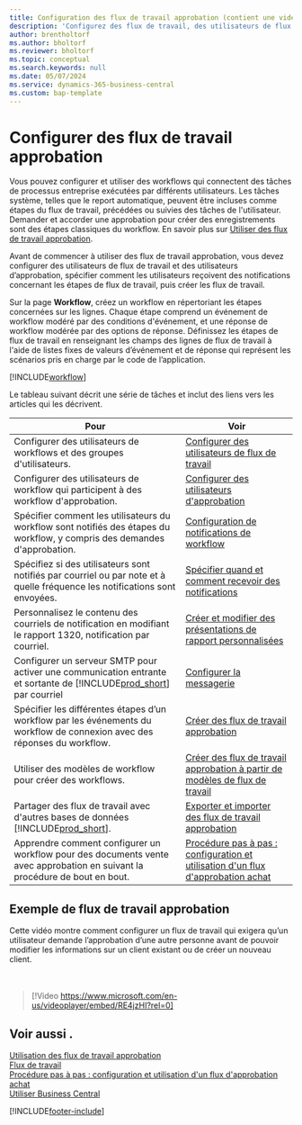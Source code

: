 ```yaml
---
title: Configuration des flux de travail approbation (contient une vidéo)
description: 'Configurez des flux de travail, des utilisateurs de flux de travail et des utilisateurs d’approbation pour connecter les tâches du système de processus métier effectuées par ces différents utilisateurs.'
author: brentholtorf
ms.author: bholtorf
ms.reviewer: bholtorf
ms.topic: conceptual
ms.search.keywords: null
ms.date: 05/07/2024
ms.service: dynamics-365-business-central
ms.custom: bap-template
---
```

# Configurer des flux de travail approbation

Vous pouvez configurer et utiliser des workflows qui connectent des tâches de processus entreprise exécutées par différents utilisateurs. Les tâches système, telles que le report automatique, peuvent être incluses comme étapes du flux de travail, précédées ou suivies des tâches de l'utilisateur. Demander et accorder une approbation pour créer des enregistrements sont des étapes classiques du workflow. En savoir plus sur [Utiliser des flux de travail approbation](across-use-workflows.md).

Avant de commencer à utiliser des flux de travail approbation, vous devez configurer des utilisateurs de flux de travail et des utilisateurs d’approbation, spécifier comment les utilisateurs reçoivent des notifications concernant les étapes de flux de travail, puis créer les flux de travail.

Sur la page **Workflow**, créez un workflow en répertoriant les étapes concernées sur les lignes. Chaque étape comprend un événement de workflow modéré par des conditions d'événement, et une réponse de workflow modérée par des options de réponse. Définissez les étapes de flux de travail en renseignant les champs des lignes de flux de travail à l'aide de listes fixes de valeurs d’événement et de réponse qui représent les scénarios pris en charge par le code de l’application.

[!INCLUDE[workflow](includes/workflow.md)]

Le tableau suivant décrit une série de tâches et inclut des liens vers les articles qui les décrivent.

|**Pour**|**Voir**|  
|------------|-------------|  
|Configurer des utilisateurs de workflows et des groupes d'utilisateurs.|[Configurer des utilisateurs de flux de travail](across-how-to-set-up-workflow-users.md)|  
|Configurer des utilisateurs de workflow qui participent à des workflow d'approbation.|[Configurer des utilisateurs d'approbation](across-how-to-set-up-approval-users.md)|  
|Spécifier comment les utilisateurs du workflow sont notifiés des étapes du workflow, y compris des demandes d'approbation.|[Configuration de notifications de workflow](across-setting-up-workflow-notifications.md)|  
|Spécifiez si des utilisateurs sont notifiés par courriel ou par note et à quelle fréquence les notifications sont envoyées.|[Spécifier quand et comment recevoir des notifications](across-how-to-specify-when-and-how-to-receive-notifications.md)|  
|Personnalisez le contenu des courriels de notification en modifiant le rapport 1320, notification par courriel.|[Créer et modifier des présentations de rapport personnalisées](ui-how-create-custom-report-layout.md)|  
|Configurer un serveur SMTP pour activer une communication entrante et sortante de [!INCLUDE[prod_short](includes/prod_short.md)] par courriel|[Configurer la messagerie](admin-how-setup-email.md)|
|Spécifier les différentes étapes d’un workflow par les événements du workflow de connexion avec des réponses du workflow.|[Créer des flux de travail approbation](across-how-to-create-workflows.md)|  
|Utiliser des modèles de workflow pour créer des workflows.|[Créer des flux de travail approbation à partir de modèles de flux de travail](across-how-to-create-workflows-from-workflow-templates.md)|  
|Partager des flux de travail avec d'autres bases de données [!INCLUDE[prod_short](includes/prod_short.md)].|[Exporter et importer des flux de travail approbation](across-how-to-export-and-import-workflows.md)|  
|Apprendre comment configurer un workflow pour des documents vente avec approbation en suivant la procédure de bout en bout.|[Procédure pas à pas : configuration et utilisation d'un flux d'approbation achat](walkthrough-setting-up-and-using-a-purchase-approval-workflow.md)|  

## Exemple de flux de travail approbation

Cette vidéo montre comment configurer un flux de travail qui exigera qu’un utilisateur demande l’approbation d’une autre personne avant de pouvoir modifier les informations sur un client existant ou de créer un nouveau client.  
<br><br>  

> [!Video https://www.microsoft.com/en-us/videoplayer/embed/RE4jzHI?rel=0]

## Voir aussi .

[Utilisation des flux de travail approbation](across-use-workflows.md)  
[Flux de travail](across-workflow.md)  
[Procédure pas à pas : configuration et utilisation d'un flux d'approbation achat](walkthrough-setting-up-and-using-a-purchase-approval-workflow.md)  
[Utiliser Business Central](ui-work-product.md)

[!INCLUDE[footer-include](includes/footer-banner.md)]

